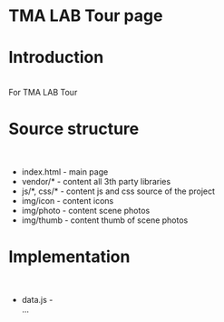 # TMA LAB Tour page
<h1>Introduction</h1></br>
For TMA LAB Tour
<h1>Source structure</h1></br>
<ul>
<li>index.html - main page</li>
<li>vendor/* - content all 3th party libraries</li>
<li>js/*, css/* - content js and css source of the project</li>
<li>img/icon - content icons</li>
<li>img/photo - content scene photos</li>
<li>img/thumb - content thumb of scene photos</li>
</ul>
<h1>Implementation</h1></br>
<ul>
<li>data.js - </li>
...
